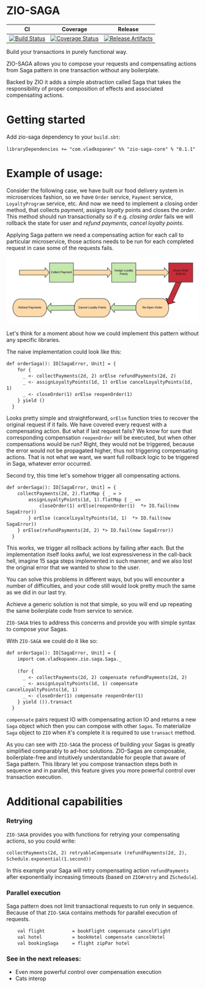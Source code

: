 # ZIO-SAGA

| CI | Coverage | Release |
| --- | --- | --- |
| [![Build Status][Badge-Travis]][Link-Travis] | [![Coverage Status][Badge-Codecov]][Link-Codecov] | [![Release Artifacts][Badge-SonatypeReleases]][Link-SonatypeReleases] |

Build your transactions in purely functional way.

ZIO-SAGA allows you to compose your requests and compensating actions from Saga pattern in one transaction
without any boilerplate.


Backed by ZIO it adds a simple abstraction called Saga that takes the responsibility of
proper composition of effects and associated compensating actions.

# Getting started

Add zio-saga dependency to your `build.sbt`:

`libraryDependencies += "com.vladkopanev" %% "zio-saga-core" % "0.1.1"`

# Example of usage:

Consider the following case, we have built our food delivery system in microservices fashion, so
we have `Order` service, `Payment` service, `LoyaltyProgram` service, etc. 
And now we need to implement a closing order method, that collects *payment*, assigns *loyalty* points 
and closes the *order*. This method should run transactionally so if e.g. *closing order* fails we will 
rollback the state for user and *refund payments*, *cancel loyalty points*.

Applying Saga pattern we need a compensating action for each call to particular microservice, those 
actions needs to be run for each completed request in case some of the requests fails.

![Order Saga Flow](./images/diagrams/Order%20Saga%20Flow.jpeg)

Let's think for a moment about how we could implement this pattern without any specific libraries.

The naive implementation could look like this:

```
def orderSaga(): IO[SagaError, Unit] = {
    for {
      _ <- collectPayments(2d, 2) orElse refundPayments(2d, 2)
      _ <- assignLoyaltyPoints(1d, 1) orElse cancelLoyaltyPoints(1d, 1)
      _ <- closeOrder(1) orElse reopenOrder(1)
    } yield ()
  }
```

Looks pretty simple and straightforward, `orElse` function tries to recover the original request if it fails.
We have covered every request with a compensating action. But what if last request fails? We know for sure that corresponding 
compensation `reopenOrder` will be executed, but when other compensations would be run? Right, they would not be triggered, 
because the error would not be propagated higher, thus not triggering compensating actions. That is not what we want, we want 
full rollback logic to be triggered in Saga, whatever error occurred.
 
Second try, this time let's somehow trigger all compensating actions.
  
```
def orderSaga(): IO[SagaError, Unit] = {
    collectPayments(2d, 2).flatMap { _ = >
        assignLoyaltyPoints(1d, 1).flatMap { _ => 
            closeOrder(1) orElse(reopenOrder(1)  *> IO.fail(new SagaError))
        } orElse (cancelLoyaltyPoints(1d, 1)  *> IO.fail(new SagaError))
    } orElse(refundPayments(2d, 2) *> IO.fail(new SagaError))
  }
```

This works, we trigger all rollback actions by failing after each. 
But the implementation itself looks awful, we lost expressiveness in the call-back hell, imagine 15 saga steps implemented in such manner,
and we also lost the original error that we wanted to show to the user.

You can solve this problems in different ways, but you will encounter a number of difficulties, and your code still would 
look pretty much the same as we did in our last try. 

Achieve a generic solution is not that simple, so you will end up
repeating the same boilerplate code from service to service.

`ZIO-SAGA` tries to address this concerns and provide you with simple syntax to compose your Sagas.

With `ZIO-SAGA` we could do it like so:

```
def orderSaga(): IO[SagaError, Unit] = {
    import com.vladkopanev.zio.saga.Saga._

    (for {
      _ <- collectPayments(2d, 2) compensate refundPayments(2d, 2)
      _ <- assignLoyaltyPoints(1d, 1) compensate cancelLoyaltyPoints(1d, 1)
      _ <- closeOrder(1) compensate reopenOrder(1)
    } yield ()).transact
  }
```

`compensate` pairs request IO with compensating action IO and returns a new `Saga` object which then you can compose with other
`Sagas`.
To materialize `Saga` object to `ZIO` when it's complete it is required to use `transact` method.

As you can see with `ZIO-SAGA` the process of building your Sagas is greatly simplified comparably to ad-hoc solutions. 
ZIO-Sagas are composable, boilerplate-free and intuitively understandable for people that aware of Saga pattern.
This library let you compose transaction steps both in sequence and in parallel, this feature gives you more powerful control 
over transaction execution.

# Additional capabilities

### Retrying 
`ZIO-SAGA` provides you with functions for retrying your compensating actions, so you could 
write:

 ```
collectPayments(2d, 2) retryableCompensate (refundPayments(2d, 2), Schedule.exponential(1.second))
```

In this example your Saga will retry compensating action `refundPayments` after exponentially 
increasing timeouts (based on `ZIO#retry` and `ZSchedule`).


### Parallel execution
Saga pattern does not limit transactional requests to run only in sequence.
Because of that `ZIO-SAGA` contains methods for parallel execution of requests. 

```
    val flight          = bookFlight compensate cancelFlight
    val hotel           = bookHotel compensate cancelHotel
    val bookingSaga     = flight zipPar hotel
```

### See in the next releases:
- Even more powerful control over compensation execution 
- Cats interop

[Link-Codecov]: https://codecov.io/gh/VladKopanev/zio-saga?branch=master "Codecov"
[Link-Travis]: https://travis-ci.com/VladKopanev/zio-saga "circleci"
[Link-SonatypeReleases]: https://oss.sonatype.org/content/repositories/releases/com/vladkopanev/zio-saga-core_2.12/ "Sonatype Releases"

[Badge-Codecov]: https://codecov.io/gh/VladKopanev/zio-saga/branch/master/graph/badge.svg "Codecov" 
[Badge-Travis]: https://travis-ci.com/VladKopanev/zio-saga.svg?branch=master "Codecov" 
[Badge-SonatypeReleases]: https://img.shields.io/nexus/r/https/oss.sonatype.org/com.vladkopanev/zio-saga-core_2.12.svg "Sonatype Releases"
